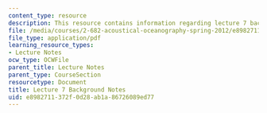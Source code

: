 ```yaml
---
content_type: resource
description: This resource contains information regarding lecture 7 background notes.
file: /media/courses/2-682-acoustical-oceanography-spring-2012/e8982711372f0d28ab1a86726089ed77_MIT2_682S12_bglec07.pdf
file_type: application/pdf
learning_resource_types:
- Lecture Notes
ocw_type: OCWFile
parent_title: Lecture Notes
parent_type: CourseSection
resourcetype: Document
title: Lecture 7 Background Notes
uid: e8982711-372f-0d28-ab1a-86726089ed77
---
```

